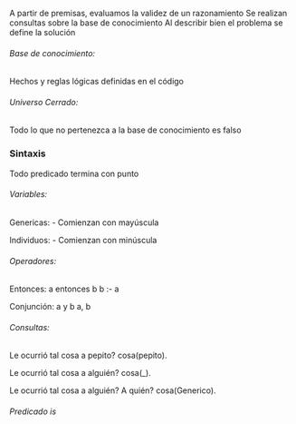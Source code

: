 A partir de premisas, evaluamos la validez de un razonamiento
Se realizan consultas sobre la base de conocimiento
Al describir bien el problema se define la solución
###### Base de conocimiento:
Hechos y reglas lógicas definidas en el código

###### Universo Cerrado:
Todo lo que no pertenezca a la base de conocimiento es falso

### Sintaxis
Todo predicado termina con punto
###### Variables:
Genericas:
	- Comienzan con mayúscula

Individuos:
	- Comienzan con minúscula

###### Operadores:
Entonces:
	a entonces b
	b :- a
	
Conjunción:
	a y b
	a, b
###### Consultas:
Le ocurrió tal cosa a pepito?
	cosa(pepito).
	
Le ocurrió tal cosa a alguién?
	cosa(\_).
	
Le ocurrió tal cosa a alguién? A quién?
	cosa(Generico).

###### Predicado is
